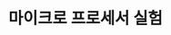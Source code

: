 ---
path: "/Manless_YG"
title: "마이크로 프로세서 실험"
published: true
grade: "3"
field: "electronic computer"
competition: false
cover: ""
---